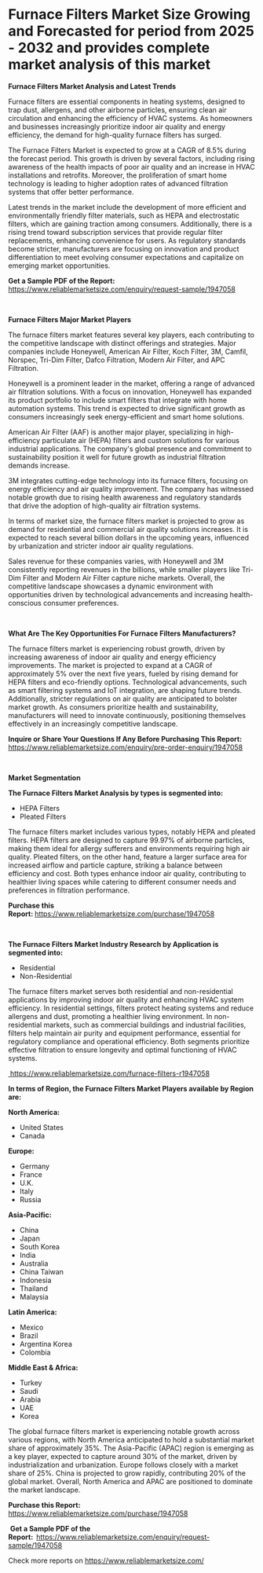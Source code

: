 <p><h1>Furnace Filters Market Size Growing and Forecasted for period from 2025 - 2032 and provides complete market analysis of this market</h1></p><p><strong>Furnace Filters Market Analysis and Latest Trends</strong></p>
<p><p>Furnace filters are essential components in heating systems, designed to trap dust, allergens, and other airborne particles, ensuring clean air circulation and enhancing the efficiency of HVAC systems. As homeowners and businesses increasingly prioritize indoor air quality and energy efficiency, the demand for high-quality furnace filters has surged.</p><p>The Furnace Filters Market is expected to grow at a CAGR of 8.5% during the forecast period. This growth is driven by several factors, including rising awareness of the health impacts of poor air quality and an increase in HVAC installations and retrofits. Moreover, the proliferation of smart home technology is leading to higher adoption rates of advanced filtration systems that offer better performance.</p><p>Latest trends in the market include the development of more efficient and environmentally friendly filter materials, such as HEPA and electrostatic filters, which are gaining traction among consumers. Additionally, there is a rising trend toward subscription services that provide regular filter replacements, enhancing convenience for users. As regulatory standards become stricter, manufacturers are focusing on innovation and product differentiation to meet evolving consumer expectations and capitalize on emerging market opportunities.</p></p>
<p><strong>Get a Sample PDF of the Report:&nbsp;</strong> <a href="https://www.reliablemarketsize.com/enquiry/request-sample/1947058?utm_campaign=3120&utm_medium=2&utm_source=Github&utm_content=ia&utm_term=08042025&utm_id=furnace-filters">https://www.reliablemarketsize.com/enquiry/request-sample/1947058</a></p>
<p>&nbsp;</p>
<p><strong>Furnace Filters Major Market Players</strong></p>
<p><p>The furnace filters market features several key players, each contributing to the competitive landscape with distinct offerings and strategies. Major companies include Honeywell, American Air Filter, Koch Filter, 3M, Camfil, Norspec, Tri-Dim Filter, Dafco Filtration, Modern Air Filter, and APC Filtration.</p><p>Honeywell is a prominent leader in the market, offering a range of advanced air filtration solutions. With a focus on innovation, Honeywell has expanded its product portfolio to include smart filters that integrate with home automation systems. This trend is expected to drive significant growth as consumers increasingly seek energy-efficient and smart home solutions.</p><p>American Air Filter (AAF) is another major player, specializing in high-efficiency particulate air (HEPA) filters and custom solutions for various industrial applications. The company's global presence and commitment to sustainability position it well for future growth as industrial filtration demands increase.</p><p>3M integrates cutting-edge technology into its furnace filters, focusing on energy efficiency and air quality improvement. The company has witnessed notable growth due to rising health awareness and regulatory standards that drive the adoption of high-quality air filtration systems.</p><p>In terms of market size, the furnace filters market is projected to grow as demand for residential and commercial air quality solutions increases. It is expected to reach several billion dollars in the upcoming years, influenced by urbanization and stricter indoor air quality regulations.</p><p>Sales revenue for these companies varies, with Honeywell and 3M consistently reporting revenues in the billions, while smaller players like Tri-Dim Filter and Modern Air Filter capture niche markets. Overall, the competitive landscape showcases a dynamic environment with opportunities driven by technological advancements and increasing health-conscious consumer preferences.</p></p>
<p>&nbsp;</p>
<p><strong>What Are The Key Opportunities For Furnace Filters Manufacturers?</strong></p>
<p><p>The furnace filters market is experiencing robust growth, driven by increasing awareness of indoor air quality and energy efficiency improvements. The market is projected to expand at a CAGR of approximately 5% over the next five years, fueled by rising demand for HEPA filters and eco-friendly options. Technological advancements, such as smart filtering systems and IoT integration, are shaping future trends. Additionally, stricter regulations on air quality are anticipated to bolster market growth. As consumers prioritize health and sustainability, manufacturers will need to innovate continuously, positioning themselves effectively in an increasingly competitive landscape.</p></p>
<p><strong>Inquire or Share Your Questions If Any Before Purchasing This Report:</strong> <a href="https://www.reliablemarketsize.com/enquiry/pre-order-enquiry/1947058?utm_campaign=3120&utm_medium=2&utm_source=Github&utm_content=ia&utm_term=08042025&utm_id=furnace-filters">https://www.reliablemarketsize.com/enquiry/pre-order-enquiry/1947058</a></p>
<p>&nbsp;</p>
<p><strong>Market Segmentation</strong></p>
<p><strong>The Furnace Filters Market Analysis by types is segmented into:</strong></p>
<p><ul><li>HEPA Filters</li><li>Pleated Filters</li></ul></p>
<p><p>The furnace filters market includes various types, notably HEPA and pleated filters. HEPA filters are designed to capture 99.97% of airborne particles, making them ideal for allergy sufferers and environments requiring high air quality. Pleated filters, on the other hand, feature a larger surface area for increased airflow and particle capture, striking a balance between efficiency and cost. Both types enhance indoor air quality, contributing to healthier living spaces while catering to different consumer needs and preferences in filtration performance.</p></p>
<p><strong>Purchase this Report:&nbsp;</strong><a href="https://www.reliablemarketsize.com/purchase/1947058?utm_campaign=3120&utm_medium=2&utm_source=Github&utm_content=ia&utm_term=08042025&utm_id=furnace-filters">https://www.reliablemarketsize.com/purchase/1947058</a></p>
<p>&nbsp;</p>
<p><strong>The Furnace Filters Market Industry Research by Application is segmented into:</strong></p>
<p><ul><li>Residential</li><li>Non-Residential</li></ul></p>
<p><p>The furnace filters market serves both residential and non-residential applications by improving indoor air quality and enhancing HVAC system efficiency. In residential settings, filters protect heating systems and reduce allergens and dust, promoting a healthier living environment. In non-residential markets, such as commercial buildings and industrial facilities, filters help maintain air purity and equipment performance, essential for regulatory compliance and operational efficiency. Both segments prioritize effective filtration to ensure longevity and optimal functioning of HVAC systems.</p></p>
<p><a href="https://www.reliablemarketsize.com/furnace-filters-r1947058?utm_campaign=3120&utm_medium=2&utm_source=Github&utm_content=ia&utm_term=08042025&utm_id=furnace-filters">&nbsp;https://www.reliablemarketsize.com/furnace-filters-r1947058</a></p>
<p><strong>In terms of Region, the Furnace Filters Market Players available by Region are:</strong></p>
<p>
    <p> <strong> North America: </strong>
        <ul>
            <li>United States</li>
            <li>Canada</li>
        </ul>
        </p> 
    <p> <strong> Europe: </strong>
        <ul>
            <li>Germany</li>
            <li>France</li>
            <li>U.K.</li>
            <li>Italy</li>
            <li>Russia</li>
        </ul>
        </p> 
    <p> <strong> Asia-Pacific: </strong>
        <ul>
            <li>China</li>
            <li>Japan</li>
            <li>South Korea</li>
            <li>India</li>
            <li>Australia</li>
            <li>China Taiwan</li>
            <li>Indonesia</li>
            <li>Thailand</li>
            <li>Malaysia</li>
        </ul>
        </p> 
    <p> <strong> Latin America: </strong>
        <ul>
            <li>Mexico</li>
            <li>Brazil</li>
            <li>Argentina Korea</li>
            <li>Colombia</li>
        </ul>
        </p> 
    <p> <strong> Middle East & Africa: </strong>
        <ul>
            <li>Turkey</li>
            <li>Saudi</li>
            <li>Arabia</li>
            <li>UAE</li>
            <li>Korea</li>
        </ul>
    </p>
    </p>
<p><p>The global furnace filters market is experiencing notable growth across various regions, with North America anticipated to hold a substantial market share of approximately 35%. The Asia-Pacific (APAC) region is emerging as a key player, expected to capture around 30% of the market, driven by industrialization and urbanization. Europe follows closely with a market share of 25%. China is projected to grow rapidly, contributing 20% of the global market. Overall, North America and APAC are positioned to dominate the market landscape.</p></p>
<p><strong>Purchase this Report: </strong><a href="https://www.reliablemarketsize.com/purchase/1947058?utm_campaign=3120&utm_medium=2&utm_source=Github&utm_content=ia&utm_term=08042025&utm_id=furnace-filters">https://www.reliablemarketsize.com/purchase/1947058</a></p>
<p>&nbsp;<strong>Get a Sample PDF of the Report:&nbsp;&nbsp;</strong><a href="https://www.reliablemarketsize.com/enquiry/request-sample/1947058?utm_campaign=3120&utm_medium=2&utm_source=Github&utm_content=ia&utm_term=08042025&utm_id=furnace-filters">https://www.reliablemarketsize.com/enquiry/request-sample/1947058</a></p>
<p><strong></strong></p>
<p>Check more reports on <a href="https://www.reliablemarketsize.com/?utm_campaign=3120&utm_medium=2&utm_source=Github&utm_content=ia&utm_term=08042025&utm_id=furnace-filters">https://www.reliablemarketsize.com/</a></p>